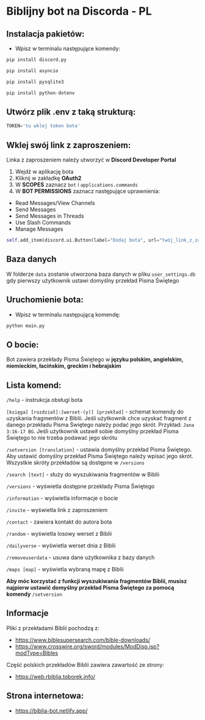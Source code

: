 # Biblijny bot na Discorda - PL

## Instalacja pakietów:

* Wpisz w terminalu następujące komendy:

``` python
pip install discord.py
```

``` python
pip install asyncio
```

``` python
pip install pysqlite3
```

``` python
pip install python-dotenv
```

## Utwórz plik .env z taką strukturą:

``` python
TOKEN='tu wklej token bota'
```
## Wklej swój link z zaproszeniem:

Linka z zaproszeniem należy utworzyć w **Discord Developer Portal**
1. Wejdź w aplikację bota
2. Kliknij w zakładkę **OAuth2**
3. W **SCOPES** zaznacz `bot` i `applications.commands`
4. W **BOT PERMISSIONS** zaznacz następujące uprawnienia:
* Read Messages/View Channels
* Send Messages
* Send Messages in Threads
* Use Slash Commands
* Manage Messages

``` python
self.add_item(discord.ui.Button(label="Dodaj bota", url="twój_link_z_zaproszeniem"))
```

## Baza danych

W folderze `data` zostanie utworzona baza danych w pliku `user_settings.db` gdy pierwszy użytkownik ustawi domyślny przekład Pisma Świętego

## Uruchomienie bota:

* Wpisz w terminalu następującą komendę:

``` python
python main.py
```

## O bocie: 

Bot zawiera przekłady Pisma Świętego w **języku polskim, angielskim, niemieckim, łacińskim, greckim i hebrajskim**

## **Lista komend:**

`/help` - instrukcja obsługi bota

`[księga] [rozdział]:[werset-(y)] [przekład]` - schemat komendy do uzyskania fragmentów z Biblii. Jeśli użytkownik chce uzyskać fragment z danego przekładu Pisma Świętego należy podać jego skrót. Przykład: `Jana 3:16-17 BG`. Jeśli użytkownik ustawił sobie domyślny przekład Pisma Świętego to nie trzeba podawać jego skrótu

`/setversion [translation]` - ustawia domyślny przekład Pisma Świętego. Aby ustawić domyślny przekład Pisma Świętego należy wpisać jego skrót. Wszystkie skróty przekładów są dostępne w `/versions`

`/search [text]` - służy do wyszukiwania fragmentów w Biblii

`/versions` - wyświetla dostępne przekłady Pisma Świętego

`/information` - wyświetla informacje o bocie

`/invite` - wyświetla link z zaproszeniem

`/contact` - zawiera kontakt do autora bota

`/random` - wyświetla losowy werset z Biblii

`/dailyverse` - wyświetla werset dnia z Biblii

`/removeuserdata` - usuwa dane użytkownika z bazy danych

`/maps [map]` - wyświetla wybraną mapę z Biblii

**Aby móc korzystać z funkcji wyszukiwania fragmentów Biblii, musisz najpierw ustawić domyślny przekład Pisma Świętego za pomocą komendy** `/setversion`

## Informacje

<p>Pliki z przekładami Biblii pochodzą z:</p>

* https://www.biblesupersearch.com/bible-downloads/
* https://www.crosswire.org/sword/modules/ModDisp.jsp?modType=Bibles

<p>Część polskich przekładów Biblii zawiera zawartość ze strony:</p>

* https://web.rbiblia.toborek.info/

## **Strona internetowa:** 

* https://biblia-bot.netlify.app/
